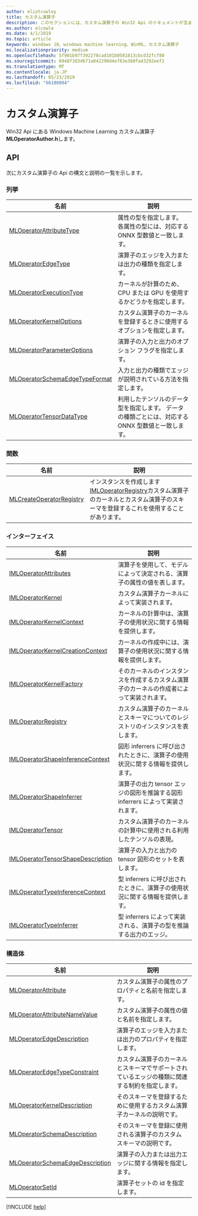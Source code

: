 ```yaml
---
author: eliotcowley
title: カスタム演算子
description: このセクションには、カスタム演算子の Win32 Api のドキュメントが含まれています。
ms.author: elcowle
ms.date: 4/1/2019
ms.topic: article
keywords: windows 10、windows machine learning、WinML、カスタム演算子
ms.localizationpriority: medium
ms.openlocfilehash: 5f901b97f392278cad101b0581813cbcd32fcf80
ms.sourcegitcommit: 6948f383d671a042290d4ef83e360fa43292eef2
ms.translationtype: MT
ms.contentlocale: ja-JP
ms.lasthandoff: 05/23/2019
ms.locfileid: "66180894"
---
```

# <a name="custom-operators"></a>カスタム演算子

Win32 Api にある Windows Machine Learning カスタム演算子**MLOperatorAuthor.h**します。

## <a name="apis"></a>API

次にカスタム演算子の Api の構文と説明の一覧を示します。

### <a name="enumerations"></a>列挙

| 名前 | 説明 |
|------|-------------|
| [MLOperatorAttributeType](custom-operators/MLOperatorAttributeType.md) | 属性の型を指定します。 各属性の型には、対応する ONNX 型数値と一致します。 |
| [MLOperatorEdgeType](custom-operators/MLOperatorEdgeType.md) | 演算子のエッジを入力または出力の種類を指定します。 |
| [MLOperatorExecutionType](custom-operators/MLOperatorExecutionType.md) | カーネルが計算のため、CPU または GPU を使用するかどうかを指定します。 |
| [MLOperatorKernelOptions](custom-operators/MLOperatorKernelOptions.md) | カスタム演算子のカーネルを登録するときに使用するオプションを指定します。 |
| [MLOperatorParameterOptions](custom-operators/MLOperatorParameterOptions.md) | 演算子の入力と出力のオプション フラグを指定します。 |
| [MLOperatorSchemaEdgeTypeFormat](custom-operators/MLOperatorSchemaEdgeTypeFormat.md) | 入力と出力の種類でエッジが説明されている方法を指定します。 |
| [MLOperatorTensorDataType](custom-operators/MLOperatorTensorDataType.md) | 利用したテンソルのデータ型を指定します。 データの種類ごとには、対応する ONNX 型数値と一致します。 |

### <a name="functions"></a>関数

| 名前 | 説明 |
|------|-------------|
| [MLCreateOperatorRegistry](custom-operators/MLCreateOperatorRegistry.md) | インスタンスを作成します[IMLOperatorRegistry](custom-operators/IMLOperatorRegistry.md)カスタム演算子のカーネルとカスタム演算子のスキーマを登録するこれを使用することがあります。 |

### <a name="interfaces"></a>インターフェイス

| 名前 | 説明 |
|------|-------------|
| [IMLOperatorAttributes](custom-operators/IMLOperatorAttributes.md) | 演算子を使用して、モデルによって決定される、演算子の属性の値を表します。 |
| [IMLOperatorKernel](custom-operators/IMLOperatorKernel.md) | カスタム演算子カーネルによって実装されます。 |
| [IMLOperatorKernelContext](custom-operators/IMLOperatorKernelContext.md) | カーネルの計算中は、演算子の使用状況に関する情報を提供します。 |
| [IMLOperatorKernelCreationContext](custom-operators/IMLOperatorKernelCreationContext.md) | カーネルの作成中には、演算子の使用状況に関する情報を提供します。 |
| [IMLOperatorKernelFactory](custom-operators/IMLOperatorKernelFactory.md) | そのカーネルのインスタンスを作成するカスタム演算子のカーネルの作成者によって実装されます。 |
| [IMLOperatorRegistry](custom-operators/IMLOperatorRegistry.md) | カスタム演算子のカーネルとスキーマについてのレジストリのインスタンスを表します。 |
| [IMLOperatorShapeInferenceContext](custom-operators/IMLOperatorShapeInferenceContext.md) | 図形 inferrers に呼び出されたときに、演算子の使用状況に関する情報を提供します。 |
| [IMLOperatorShapeInferrer](custom-operators/IMLOperatorShapeInferrer.md) | 演算子の出力 tensor エッジの図形を推論する図形 inferrers によって実装されます。 |
| [IMLOperatorTensor](custom-operators/IMLOperatorTensor.md) | カスタム演算子のカーネルの計算中に使用される利用したテンソルの表現。 |
| [IMLOperatorTensorShapeDescription](custom-operators/IMLOperatorTensorShapeDescription.md) | 演算子の入力と出力の tensor 図形のセットを表します。 |
| [IMLOperatorTypeInferenceContext](custom-operators/IMLOperatorTypeInferenceContext.md) | 型 inferrers に呼び出されたときに、演算子の使用状況に関する情報を提供します。 |
| [IMLOperatorTypeInferrer](custom-operators/IMLOperatorTypeInferrer.md) | 型 inferrers によって実装される、演算子の型を推論する出力のエッジ。 |

### <a name="structures"></a>構造体

| 名前 | 説明 |
|------|-------------|
| [MLOperatorAttribute](custom-operators/MLOperatorAttribute.md) | カスタム演算子の属性のプロパティと名前を指定します。 |
| [MLOperatorAttributeNameValue](custom-operators/MLOperatorAttributeNameValue.md) | カスタム演算子の属性の値と名前を指定します。 |
| [MLOperatorEdgeDescription](custom-operators/MLOperatorEdgeDescription.md) | 演算子のエッジを入力または出力のプロパティを指定します。 |
| [MLOperatorEdgeTypeConstraint](custom-operators/MLOperatorEdgeTypeConstraint.md) | カスタム演算子のカーネルとスキーマでサポートされているエッジの種類に関連する制約を指定します。 |
| [MLOperatorKernelDescription](custom-operators/MLOperatorKernelDescription.md) | そのスキーマを登録するために使用するカスタム演算子カーネルの説明です。 |
| [MLOperatorSchemaDescription](custom-operators/MLOperatorSchemaDescription.md) | そのスキーマを登録に使用される演算子のカスタム スキーマの説明です。 |
| [MLOperatorSchemaEdgeDescription](custom-operators/MLOperatorSchemaEdgeDescription.md) | 演算子の入力または出力エッジに関する情報を指定します。 |
| [MLOperatorSetId](custom-operators/MLOperatorSetId.md) | 演算子セットの id を指定します。 |

[!INCLUDE [help](../includes/get-help.md)]
